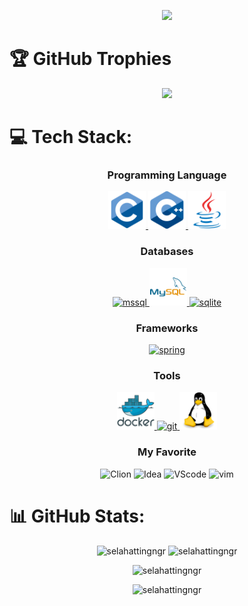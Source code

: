 <p align="center">
  <img
  src="https://user-images.githubusercontent.com/58959408/232639433-cb0aea21-66f0-4508-a771-85e2089c5a87.gif"width=/>
</p>

# 🏆 GitHub Trophies
<p align="center">
    <img
    src="https://github-profile-trophy.vercel.app/?username=SelahattinGngr&theme=discord&no-frame=true&no-bg=true&margin-w=4&rank=SECRET,SSS,SS,S,AAA,AA,A,B"/>
</p>

# 💻 Tech Stack:


<h3 align="center">Programming Language</h3>
<p align="center"> 
    <a href="https://www.cprogramming.com/"
        target="_blank"
        rel="noreferrer">
            <img src="https://raw.githubusercontent.com/devicons/devicon/master/icons/c/c-original.svg"
                alt="c"
                width="60"
                height="60"/> 
    </a>
    <a href="https://www.w3schools.com/cpp/"
        target="_blank"
        rel="noreferrer">
            <img src="https://raw.githubusercontent.com/devicons/devicon/master/icons/cplusplus/cplusplus-original.svg"    
                alt="cplusplus"
                width="60"
                height="60"/>
    </a>
    <a href="https://www.java.com" 
        arget="_blank" 
        rel="noreferrer"> 
            <img src="https://raw.githubusercontent.com/devicons/devicon/master/icons/java/java-original.svg" 
                alt="java" 
                width="60" 
                height="60"/>
    </a>
</p>

<h3 align="center">Databases</h3>
<p align="center">
    <a href="https://www.microsoft.com/en-us/sql-server" 
        target="_blank" 
        rel="noreferrer"> 
            <img src="https://www.svgrepo.com/show/303229/microsoft-sql-server-logo.svg" 
                alt="mssql" 
                width="60" 
                height="60"
        /> 
    </a> 
    <a href="https://www.mysql.com/" 
        target="_blank" 
        rel="noreferrer"> 
            <img src="https://raw.githubusercontent.com/devicons/devicon/master/icons/mysql/mysql-original-wordmark.svg" 
                alt="mysql" 
                width="60"
                height="60"
        /> 
    </a> 
    <a href="https://www.sqlite.org/" 
        target="_blank" 
        rel="noreferrer"> 
            <img src="https://www.vectorlogo.zone/logos/sqlite/sqlite-icon.svg" 
                alt="sqlite" 
                width="60" 
                height="60"
        /> 
    </a> 
</p>

<h3 align="center">Frameworks</h3>
<p align="center">  
    <a href="https://spring.io/" 
        target="_blank" 
        rel="noreferrer">
            <img src="https://www.vectorlogo.zone/logos/springio/springio-icon.svg"
                alt="spring"
                width="60"
                height="60"
        />
  </a>
</p>

<h3 align="center">Tools</h3>
<p align="center"> 
    <a href="https://www.docker.com/" 
        target="_blank" 
        rel="noreferrer"> 
            <img src="https://raw.githubusercontent.com/devicons/devicon/master/icons/docker/docker-original-wordmark.svg" 
                alt="docker" 
                width="60" 
                height="60"
            /> 
    </a>
    <a href="https://git-scm.com/" 
        target="_blank" 
        rel="noreferrer"> 
            <img src="https://www.vectorlogo.zone/logos/git-scm/git-scm-icon.svg" 
                alt="git" 
                width="60" 
                height="60"
            /> 
    </a>
<!--<a href="https://kubernetes.io" 
        target="_blank" 
        rel="noreferrer"> 
            <img src="https://www.vectorlogo.zone/logos/kubernetes/kubernetes-icon.svg" 
                alt="kubernetes" 
                width="60" 
                height="60"
            /> 
    </a>--> 
    <a href="https://www.linux.org/" 
        target="_blank" 
        rel="noreferrer">
            <img src="https://raw.githubusercontent.com/devicons/devicon/master/icons/linux/linux-original.svg" 
                alt="linux" 
                width="60" 
                height="60"
            />
    </a>
</p>
<h3 align="center">My Favorite</h3>
<p align="center">
    <img
      src="https://img.shields.io/badge/CLion-black?style=for-the-badge&logo=clion&logoColor=white"
      alt="Clion"
    />
    <img src="https://img.shields.io/badge/IntelliJIDEA-000000.svg?style=for-the-badge&logo=intellij-idea&logoColor=white"
    alt="Idea"    
    />
    <img src="https://img.shields.io/badge/Visual%20Studio%20Code-0078d7.svg?style=for-the-badge&logo=visual-studio-code&logoColor=white"
    alt="VScode"
    />
    <img src="https://img.shields.io/badge/VIM-%2311AB00.svg?style=for-the-badge&logo=vim&logoColor=white"
    alt="vim"    
    />
  </a>
</p>

# 📊 GitHub Stats:
<p align="center">
  <img
    src="https://github-readme-stats-ten-sage-51.vercel.app/api?username=selahattingngr&show_icons=true&theme=github_dark&layout=compact&count_private=true&hide_border=true&layout=donut"
    alt="selahattingngr"
  />
  <img
    src="https://github-readme-streak-stats.herokuapp.com/?user=selahattingngr&theme=github-dark-blue&hide_border=true&card_width=300&hide_longest_streak=true"
    alt="selahattingngr"
  />
</p>

<p align="center">
  <img
    src="https://github-readme-stats-ten-sage-51.vercel.app/api/top-langs?username=selahattingngr&show_icons=true&theme=github_dark&langs_count=5&layout=donut&count_private=true&hide_border=true"
    alt="selahattingngr"
  />
</p>
<p align="center">
  <img
    src="https://komarev.com/ghpvc/?username=selahattingngr&label=Profile%20views&color=0e75b6&style=flat"
    alt="selahattingngr"
  />
</p>
